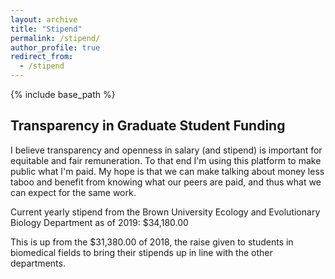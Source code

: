 ```yaml
---
layout: archive
title: "Stipend"
permalink: /stipend/
author_profile: true
redirect_from:
  - /stipend
---
```


{% include base_path %}


Transparency in Graduate Student Funding
-----

I believe transparency and openness in salary (and stipend) is important for equitable and fair remuneration. To that end I'm using this platform to make public what I'm paid.
My hope is that we can make talking about money less taboo and benefit from knowing what our peers are paid, and thus what we can expect for the same work. 

Current yearly stipend from the Brown University Ecology and Evolutionary Biology Department as of 2019: $34,180.00 

This is up from the $31,380.00 of 2018, the raise given to students in biomedical fields to bring their stipends up in line with the other departments.


